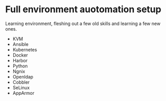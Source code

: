 # Full environment auotomation setup

Learning environment, fleshing out a few old skills and learning a few new ones.

* KVM
* Ansible
* Kubernetes
* Docker
* Harbor
* Python
* Ngnix
* Openldap
* Cobbler
* SeLinux
* AppArmor
